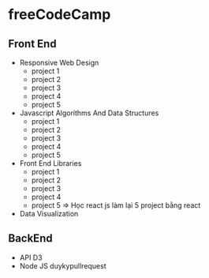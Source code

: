 # freeCodeCamp
## Front End
- Responsive Web Design
  + project 1
  + project 2
  + project 3
  + project 4
  + project 5
- Javascript Algorithms And Data Structures
  + project 1
  + project 2
  + project 3
  + project 4
  + project 5
- Front End Libraries
  + project 1
  + project 2
  + project 3
  + project 4
  + project 5
  => Học react js làm lại 5 project bằng react 
- Data Visualization
## BackEnd
- API D3
- Node JS
duykypullrequest

